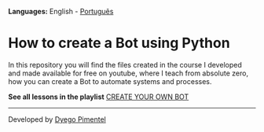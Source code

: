 **Languages:** English - [Português](README_PT-BR.md)

# How to create a Bot using Python
In this repository you will find the files created in the course I developed and made available for free on youtube, where I teach from absolute zero, how you can create a Bot to automate systems and processes.

**See all lessons in the playlist** [CREATE YOUR OWN BOT](https://youtube.com/playlist?list=PLlChKkRbih-T1mDUiN-n-WYN3FpCWySJV)

---
Developed by [Dyego Pimentel](https://www.linkedin.com/in/dyegopimentel/)
